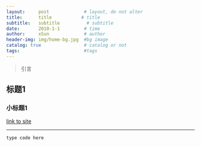 ```yaml
---
layout:     post             # layout, do not alter
title:      title           # title
subtitle:   subtitle  		  # subtitle
date:       2010-1-1         # time
author:     xSun             # author
header-img: img/home-bg.jpg  #bg image
catalog: true                # catalog or not
tags:                        #tags
---
```


> 引言

## 标题1

### 小标题1

[link to site][1]

---

```
type code here

```

[^_^]: refs here:

[1]:http://www.xsun24.top/
